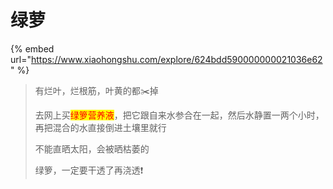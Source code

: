 # 绿萝

{% embed url="https://www.xiaohongshu.com/explore/624bdd590000000021036e62" %}

> 有烂叶，烂根筋，叶黄的都✂️掉
>
> 去网上买<mark style="color:red;">绿箩营养液</mark>，把它跟自来水参合在一起，然后水静置一两个小时，再把混合的水直接倒进土壤里就行
>
> 不能直晒太阳，会被晒枯萎的
>
> 绿箩，一定要干透了再浇透❗️
